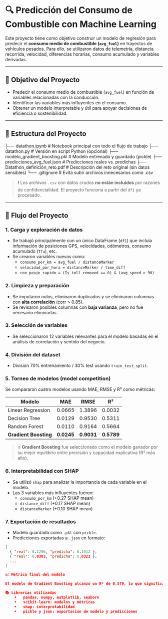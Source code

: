 # 🔍 Predicción del Consumo de Combustible con Machine Learning

Este proyecto tiene como objetivo construir un modelo de regresión para predecir el **consumo medio de combustible (`avg_fuel`)** en trayectos de vehículos pesados. Para ello, se utilizaron datos de telemetría, distancia recorrida, velocidad, diferencias horarias, consumo acumulado y variables derivadas.

---

## 🧠 Objetivo del Proyecto

- Predecir el consumo medio de combustible (`avg_fuel`) en función de variables relacionadas con la conducción.
- Identificar las variables más influyentes en el consumo.
- Obtener un modelo interpretable y útil para apoyar decisiones de eficiencia o sostenibilidad.

---

## 🧱 Estructura del Proyecto
├── datathon.ipynb                  # Notebook principal con todo el flujo de trabajo
├── datathon.py                    # Versión en script Python (opcional)
├── modelo_gradient_boosting.pkl   # Modelo entrenado y guardado (pickle)
├── predicciones_avg_fuel.json     # Predicciones reales vs. predichas
├── Datathon_definición_reto.pdf   # Descripción del reto original (sin datos sensibles)
└── .gitignore                     # Evita subir archivos innecesarios como .csv

> ❗ Los archivos `.csv` con datos crudos **no están incluidos** por razones de confidencialidad. El proyecto funciona a partir del `df1` ya procesado.

---

## 🧪 Flujo del Proyecto

### 1. Carga y exploración de datos
- Se trabajó principalmente con un único DataFrame (`df1`) que incluía información de posiciones GPS, velocidades, odómetros, consumo acumulado (`Tfu`), etc.
- Se crearon variables nuevas como:
  - `consumo_por_km = avg_fuel / distanceMarker`
  - `velocidad_por_hora = distanceMarker / time_diff`
  - `con_peaje_rapido = (Is_toll_removed == 0) & (avg_speed > 90)`

### 2. Limpieza y preparación
- Se imputaron nulos, eliminaron duplicados y se eliminaron columnas con **alta correlación** (corr > 0.85).
- Se revisaron posibles columnas con **baja varianza**, pero no fue necesario eliminarlas.

### 3. Selección de variables
- Se seleccionaron 12 variables relevantes para el modelo basadas en el análisis de correlación y sentido del negocio.

### 4. División del dataset
- División 70% entrenamiento / 30% test usando `train_test_split`.

### 5. Torneo de modelos (model competition)
Se compararon cuatro modelos usando MAE, RMSE y R² como métricas:

| Modelo              | MAE     | RMSE    | R²       |
|---------------------|---------|---------|----------|
| Linear Regression   | 0.0665  | 1.3896  | 0.0032   |
| Decision Tree       | 0.0129  | 0.9530  | 0.5311   |
| Random Forest       | 0.0110  | 0.9164  | 0.5664   |
| **Gradient Boosting** | **0.0245** | **0.9031** | **0.5789** |

> 🔝 **Gradient Boosting** fue seleccionado como el modelo ganador por su mejor equilibrio entre precisión y capacidad explicativa (R² más alto).

### 6. Interpretabilidad con SHAP
- Se utilizó `shap` para analizar la importancia de cada variable en el modelo.
- Las 3 variables más influyentes fueron:
  - `consumo_por_km` (+0.27 SHAP mean)
  - `distance_diff` (+0.17 SHAP mean)
  - `distanceMarker` (+0.10 SHAP mean)

### 7. Exportación de resultados
- Modelo guardado como `.pkl` con `pickle`.
- Predicciones exportadas a `.json` en formato:

```json
[
  { "real": 0.1296, "predicha": 0.1012 },
  { "real": 0.0303, "predicha": 0.0323 },
  ...
]

📈 Métrica final del modelo

El modelo de Gradient Boosting alcanzó un R² de 0.579, lo que significa que explica aproximadamente el 58% de la variabilidad en el consumo de combustible. Considerando la naturaleza ruidosa de los datos reales de telemetría, es un resultado robusto y valioso para la toma de decisiones estratégicas.

📚 Librerías utilizadas
	•	pandas, numpy, matplotlib, seaborn
	•	scikit-learn: modelos y métricas
	•	shap: interpretabilidad
	•	pickle y json: exportación de modelo y predicciones